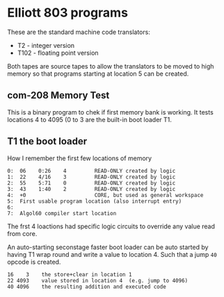 # Elliott 803 programs

These are the standard machine code translators:

* T2 - integer version
* T102 - floating point version

Both tapes are source tapes to allow the translators to be moved to high memory
so that programs starting at location 5 can be created.


## com-208  Memory Test

This is a binary program to chek if first memory bank is working.
It tests locations 4 to 4095 (0 to 3 are the built-in boot loader T1.


## T1 the boot loader

How I remember the first few locations of memory

~~~
0:  06    0:26    4         READ-ONLY created by logic
1:  22    4/16    3         READ-ONLY created by logic
2:  55    5:71    0         READ-ONLY created by logic
3:  43    1:40    2         READ-ONLY created by logic
4:  +0                      CORE, but used as general workspace
5:  First usable program location (also interrupt entry)
6:
7:  Algol60 compiler start location
~~~

The frst 4 loactions had specific logic circuits to override any value
read from core. 

An auto-starting seconstage faster boot loader can be auto started by
having T1 wrap round and write a value to location 4. Such that a jump
`40` opcode is created.

~~~
16    3    the store+clear in location 1
22 4093    value stored in location 4  (e.g. jump to 4096)
40 4096    the resulting addition and executed code
~~~

